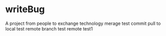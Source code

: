 # writeBug
A project from people to exchange technology
merage test commit
pull to local test
remote branch test
remote test1
